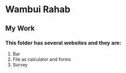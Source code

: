 # Wambui Rahab

## My Work 

### This folder has several websites and they are:
1. Bar
2. File as calculator and forms
3. Survey
